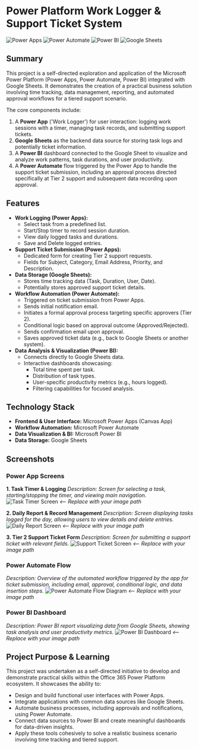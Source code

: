 # Power Platform Work Logger & Support Ticket System

![Power Apps](https://img.shields.io/badge/Power%20Apps-742774?style=for-the-badge&logo=powerapps&logoColor=white) ![Power Automate](https://img.shields.io/badge/Power%20Automate-0C64A0?style=for-the-badge&logo=powerautomate&logoColor=white) ![Power BI](https://img.shields.io/badge/Power%20BI-F2C811?style=for-the-badge&logo=powerbi&logoColor=black) ![Google Sheets](https://img.shields.io/badge/Google%20Sheets-34A853?style=for-the-badge&logo=googlesheets&logoColor=white)

## Summary

This project is a self-directed exploration and application of the Microsoft Power Platform (Power Apps, Power Automate, Power BI) integrated with Google Sheets. It demonstrates the creation of a practical business solution involving time tracking, data management, reporting, and automated approval workflows for a tiered support scenario.

The core components include:
1.  A **Power App** ('Work Logger') for user interaction: logging work sessions with a timer, managing task records, and submitting support tickets.
2.  **Google Sheets** as the backend data source for storing task logs and potentially ticket information.
3.  A **Power BI** dashboard connected to the Google Sheet to visualize and analyze work patterns, task durations, and user productivity.
4.  A **Power Automate** flow triggered by the Power App to handle the support ticket submission, including an approval process directed specifically at Tier 2 support and subsequent data recording upon approval.

## Features

*   **Work Logging (Power Apps):**
    *   Select task from a predefined list.
    *   Start/Stop timer to record session duration.
    *   View daily logged tasks and durations.
    *   Save and Delete logged entries.
*   **Support Ticket Submission (Power Apps):**
    *   Dedicated form for creating Tier 2 support requests.
    *   Fields for Subject, Category, Email Address, Priority, and Description.
*   **Data Storage (Google Sheets):**
    *   Stores time tracking data (Task, Duration, User, Date).
    *   Potentially stores approved support ticket details.
*   **Workflow Automation (Power Automate):**
    *   Triggered on ticket submission from Power Apps.
    *   Sends initial notification email.
    *   Initiates a formal approval process targeting specific approvers (Tier 2).
    *   Conditional logic based on approval outcome (Approved/Rejected).
    *   Sends confirmation email upon approval.
    *   Saves approved ticket data (e.g., back to Google Sheets or another system).
*   **Data Analysis & Visualization (Power BI):**
    *   Connects directly to Google Sheets data.
    *   Interactive dashboards showcasing:
        *   Total time spent per task.
        *   Distribution of task types.
        *   User-specific productivity metrics (e.g., hours logged).
        *   Filtering capabilities for focused analysis.

## Technology Stack

*   **Frontend & User Interface:** Microsoft Power Apps (Canvas App)
*   **Workflow Automation:** Microsoft Power Automate
*   **Data Visualization & BI:** Microsoft Power BI
*   **Data Storage:** Google Sheets

## Screenshots

### Power App Screens

**1. Task Timer & Logging**
*Description: Screen for selecting a task, starting/stopping the timer, and viewing main navigation.*
![Task Timer Screen](./images/app-timer-screen.png) *<-- Replace with your image path*

**2. Daily Report & Record Management**
*Description: Screen displaying tasks logged for the day, allowing users to view details and delete entries.*
![Daily Report Screen](./images/app-report-screen.png) *<-- Replace with your image path*

**3. Tier 2 Support Ticket Form**
*Description: Screen for submitting a support ticket with relevant fields.*
![Support Ticket Screen](./images/app-ticket-screen.png) *<-- Replace with your image path*

### Power Automate Flow

*Description: Overview of the automated workflow triggered by the app for ticket submission, including email, approval, conditional logic, and data insertion steps.*
![Power Automate Flow Diagram](./images/power-automate-flow.png) *<-- Replace with your image path*

### Power BI Dashboard

*Description: Power BI report visualizing data from Google Sheets, showing task analysis and user productivity metrics.*
![Power BI Dashboard](./images/power-bi-dashboard.png) *<-- Replace with your image path*

## Project Purpose & Learning

This project was undertaken as a self-directed initiative to develop and demonstrate practical skills within the Office 365 Power Platform ecosystem. It showcases the ability to:
*   Design and build functional user interfaces with Power Apps.
*   Integrate applications with common data sources like Google Sheets.
*   Automate business processes, including approvals and notifications, using Power Automate.
*   Connect data sources to Power BI and create meaningful dashboards for data-driven insights.
*   Apply these tools cohesively to solve a realistic business scenario involving time tracking and tiered support.
